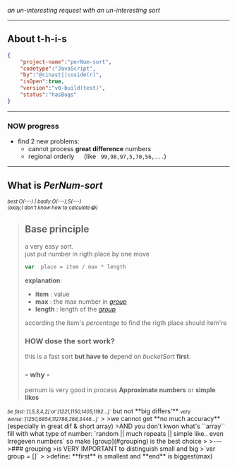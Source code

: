 *an un-interesting request
with an un-interesting sort*

---

## About t-h-i-s

```JSON
{
    "project-name":"perNum-sort",
    "codetype":"JavaScript",
    "by":"@cinast||coside(r)",
    "isOpen":true,
    "version":"v0-build(test)",
    "status":"hasBugs"
}
```
---
### NOW progress
- find 2 new problems:
  - cannot process **great difference** numbers
  - regional orderly &emsp; (like ` 99,98,97,5,70,56,...`)
---
## What is ***PerNum-sort***
<i style="font-size:0.8em">best:O(---) | badly:O(---);S(---)&#10;  
(okay,I don't know how to calculate😂)</i>

>## Base principle
> a very easy sort.  
just put number in rigth place by one move  
> ```js
>var  place = item / max * length
> ```
>**explanation**:  
>- **item** : value  
>- **max** : the max number in *[group](#grouping)*
>- **length** : length of the *[group](#grouping)*  
>
>according the item's *percentage* to find the rigth place should item're
>### **HOW** dose the sort **work**?
>this is a fast sort **but have to** depend on *bucketSort* **first**.  
>### **- why -**
>pernum is very good in process **Approximate numbers**  or **simple likes**  
<i style="font-size:0.8em">
be fast:`[1,5,3,4,2]`or`[1221,1150,1405,1192...]`</i>   
but not **big differs'**   
<i style="font-size:0.8em">very worse:`[1250,6854,112786,268,3446...]`</i>
>
>we cannot get **no much accuracy**  
 (especially in great dif & short array)  
&#10; 
>AND you don't kwon what's
``array`` fill with what type of number:  
`random || much repeats ||
simple like.. even Irregeven numbers`  
so make [group](#grouping) is the best choice
>
>---
>### grouping 
>is VERY IMPORTANT to distinguish small and big  
>`var group = []`  
>
>define: **first** is smallest and  **end** is biggest(max)